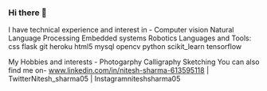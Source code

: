 ### Hi there 👋

I have technical experience and interest in -
Computer vision
Natural Language Processing
Embedded systems
Robotics
Languages and Tools:
 css flask git heroku html5 mysql opencv python scikit_learn tensorflow

My Hobbies and interests -
Photogarphy
Calligraphy
Sketching
You can also find me on-
 www.linkedin.com/in/nitesh-sharma-613595118 | TwitterNitesh_sharma05 | Instagramniteshsharma05



<!--
**nitesh050919/nitesh050919** is a ✨ _special_ ✨ repository because its `README.md` (this file) appears on your GitHub profile.

Here are some ideas to get you started:

- 🔭 I’m currently working on ...
- 🌱 I’m currently learning ...
- 👯 I’m looking to collaborate on ...
- 🤔 I’m looking for help with ...
- 💬 Ask me about ...
- 📫 How to reach me: ...
- 😄 Pronouns: ...
- ⚡ Fun fact: ...
-->
